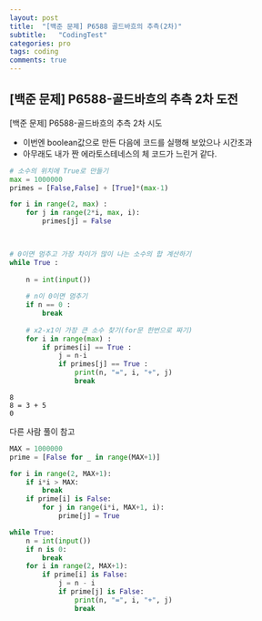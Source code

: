 ```yaml
---
layout: post
title:  "[백준 문제] P6588 골드바흐의 추측(2차)"
subtitle:   "CodingTest"
categories: pro
tags: coding
comments: true
---
```


## [백준 문제] P6588-골드바흐의 추측 2차 도전


[백준 문제] P6588-골드바흐의 추측 2차 시도
- 이번엔 boolean값으로 만든 다음에 코드를 실행해 보았으나 시간초과
- 아무래도 내가 짠 에라토스테네스의 체 코드가 느린거 같다.


```python
# 소수의 위치에 True로 만들기
max = 1000000
primes = [False,False] + [True]*(max-1)

for i in range(2, max) :
    for j in range(2*i, max, i):
        primes[j] = False

        

# 0이면 멈추고 가장 차이가 많이 나는 소수의 합 계산하기
while True :
 
    n = int(input())
    
    # n이 0이면 멈추기
    if n == 0 :
        break
    
    # x2-x1이 가장 큰 소수 찾기(for문 한번으로 짜기)
    for i in range(max) :
        if primes[i] == True :
            j = n-i
            if primes[j] == True :
                print(n, "=", i, "+", j)
                break
```

    8
    8 = 3 + 5
    0


다른 사람 풀이 참고


```python
MAX = 1000000
prime = [False for _ in range(MAX+1)]

for i in range(2, MAX+1):
    if i*i > MAX:
        break
    if prime[i] is False:
        for j in range(i*i, MAX+1, i):
            prime[j] = True

while True:
    n = int(input())
    if n is 0:
        break
    for i in range(2, MAX+1):
        if prime[i] is False:
            j = n - i
            if prime[j] is False:
                print(n, "=", i, "+", j)
                break
```
